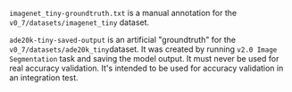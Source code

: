 `imagenet_tiny-groundtruth.txt` is a manual annotation for the `v0_7/datasets/imagenet_tiny` dataset.

`ade20k-tiny-saved-output` is an artificial "groundtruth" for the `v0_7/datasets/ade20k_tiny`dataset.
It was created by running `v2.0 Image Segmentation` task and saving the model output. It must never be used for real accuracy validation.
It's intended to be used for accuracy validation in an integration test.
